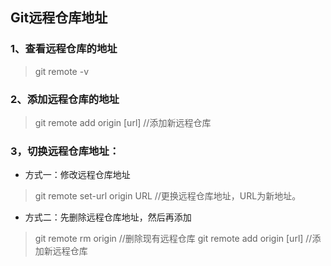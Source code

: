 ## Git远程仓库地址

### 1、查看远程仓库的地址
> git remote -v

### 2、添加远程仓库的地址
> git remote add origin [url] //添加新远程仓库

### 3，切换远程仓库地址：
- 方式一：修改远程仓库地址
> git remote set-url origin URL //更换远程仓库地址，URL为新地址。
- 方式二：先删除远程仓库地址，然后再添加
> git remote rm origin //删除现有远程仓库
> git remote add origin [url] //添加新远程仓库


